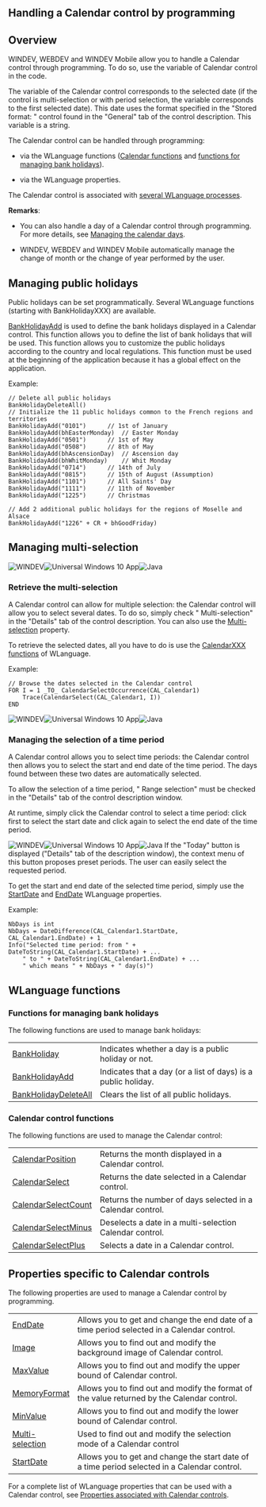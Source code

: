 


## Handling a Calendar control by programming
			



<a name="NOTE1"></a>
<a name="NOTE1_1"></a>


## Overview
<a name="overview_ELTTEXTE000282"></a>
WINDEV, WEBDEV and WINDEV Mobile allow you to handle a Calendar control through programming. To do so, use the variable of Calendar control in the code.

The variable of the Calendar control corresponds to the selected date (if the control is multi-selection or with period selection, the variable corresponds to the first selected date). This date uses the format specified in the "Stored format: " control found in the "General" tab of the control description. This variable is a string.

The Calendar control can be handled through programming: 

- via the WLanguage functions ([Calendar functions](../WDLang1/1000015008.md) and [functions for managing bank holidays](../WDLang1/3027029.md)).

- via the WLanguage properties. 


The Calendar control is associated with [several WLanguage processes](../WDChamp/1016303.md).

**Remarks**:

- You can also handle a day of a Calendar control through programming. For more details, see [Managing the calendar days](../WDChamp/1016304.md).

- WINDEV, WEBDEV and WINDEV Mobile automatically manage the change of month or the change of year performed by the user.










<a name="NOTE2"></a>
<a name="NOTE2_1"></a>


## Managing public holidays
<a name="managing_public_holidays_ELTTEXTE000306"></a>
Public holidays can be set programmatically. Several WLanguage functions (starting with BankHolidayXXX) are available.

[BankHolidayAdd](../WDLang1/1000017304.md) is used to define the bank holidays displayed in a Calendar control. This function allows you to define the list of bank holidays that will be used. This function allows you to customize the public holidays according to the country and local regulations. This function must be used at the beginning of the application because it has a global effect on the application.

Example:

```wl
// Delete all public holidays
BankHolidayDeleteAll()
// Initialize the 11 public holidays common to the French regions and territories
BankHolidayAdd("0101")		// 1st of January
BankHolidayAdd(bhEasterMonday)	// Easter Monday
BankHolidayAdd("0501")		// 1st of May
BankHolidayAdd("0508")		// 8th of May
BankHolidayAdd(bhAscensionDay)	// Ascension day
BankHolidayAdd(bhWhitMonday)	// Whit Monday
BankHolidayAdd("0714")		// 14th of July
BankHolidayAdd("0815")		// 15th of August (Assumption)
BankHolidayAdd("1101")		// All Saints' Day
BankHolidayAdd("1111")		// 11th of November
BankHolidayAdd("1225")		// Christmas

// Add 2 additional public holidays for the regions of Moselle and Alsace
BankHolidayAdd("1226" + CR + bhGoodFriday)
```


<a name="NOTE3"></a>
<a name="NOTE3_1"></a>


## Managing multi-selection
<a name="managing_multiselection_ELTTEXTE000332"></a>
![WINDEV](https://doc.pcsoft.fr/ext/images/us/WD.png)![Universal Windows 10 App](https://doc.pcsoft.fr/ext/images/us/UNIVERSALAPP.png)![Java](https://doc.pcsoft.fr/ext/images/us/JAVA.png) 

### Retrieve the multi-selection
<a name="retrieve_the_multiselection_ELTPARAGRAPHE000100"></a>

A Calendar control can allow for multiple selection: the Calendar control will allow you to select several dates. To do so, simply check "       Multi-selection" in the "Details" tab of the control description. You can also use the [Multi-selection](../Proprietes/1000017054.md) property.

To retrieve the selected dates, all you have to do is use the [CalendarXXX functions](../WDLang1/1000015008.md) of WLanguage.

Example:

```wl
// Browse the dates selected in the Calendar control
FOR I = 1 _TO_ CalendarSelectOccurrence(CAL_Calendar1)
	Trace(CalendarSelect(CAL_Calendar1, I))
END
```

<a name="NOTE3_2"></a>
![WINDEV](https://doc.pcsoft.fr/ext/images/us/WD.png)![Universal Windows 10 App](https://doc.pcsoft.fr/ext/images/us/UNIVERSALAPP.png)![Java](https://doc.pcsoft.fr/ext/images/us/JAVA.png) 

### Managing the selection of a time period
<a name="managing_the_selection_time_period_ELTPARAGRAPHE000131"></a>

A Calendar control allows you to select time periods: the Calendar control then allows you to select the start and end date of the time period. The days found between these two dates are automatically selected.

To allow the selection of a time period, "       Range selection" must be checked in the "Details" tab of the control description window.

At runtime, simply click the Calendar control to select a time period: click first to select the start date and click again to select the end date of the time period.


![WINDEV](https://doc.pcsoft.fr/ext/images/us/WD.png)![Universal Windows 10 App](https://doc.pcsoft.fr/ext/images/us/UNIVERSALAPP.png)![Java](https://doc.pcsoft.fr/ext/images/us/JAVA.png) If the "Today" button is displayed ("Details" tab of the description window), the context menu of this button proposes preset periods. The user can easily select the requested period.

To get the start and end date of the selected time period, simply use the [StartDate](../Proprietes/1000017426.md) and [EndDate](../Proprietes/1000017427.md) WLanguage properties.

Example:

```wl
NbDays is int 
NbDays = DateDifference(CAL_Calendar1.StartDate, CAL_Calendar1.EndDate) + 1
Info("Selected time period: from " + DateToString(CAL_Calendar1.StartDate) + ...
	" to " + DateToString(CAL_Calendar1.EndDate) + ...
	" which means " + NbDays + " day(s)")
```


<a name="NOTE5"></a>
<a name="NOTE5_1"></a>


## WLanguage functions
<a name="wlanguage_functions_ELTTEXTE000362"></a>


### Functions for managing bank holidays
<a name="functions_for_managing_bank_holidays_ELTPARAGRAPHE000171"></a>The following functions are used to manage bank holidays:



|   |   |
| --- | --- |
| [BankHoliday](../WDLang1/1000017303.md) | Indicates whether a day is a public holiday or not. |
| [BankHolidayAdd](../WDLang1/1000017304.md) | Indicates that a day (or a list of days) is a public holiday. |
| [BankHolidayDeleteAll](../WDLang1/1000017301.md) | Clears the list of all public holidays. |




<a name="NOTE5_2"></a>


### Calendar control functions
<a name="calendar_control_functions_ELTPARAGRAPHE000181"></a>The following functions are used to manage the Calendar control:



|   |   |
| --- | --- |
| [CalendarPosition](../WDLang1/1000017281.md) | Returns the month displayed in a Calendar control. |
| [CalendarSelect](../WDLang1/1000017283.md) | Returns the date selected in a Calendar control. |
| [CalendarSelectCount](../WDLang1/1000017282.md) | Returns the number of days selected in a Calendar control. |
| [CalendarSelectMinus](../WDLang1/1000017340.md) | Deselects a date in a multi-selection Calendar control. |
| [CalendarSelectPlus](../WDLang1/1000017339.md) | Selects a date in a Calendar control. |





<a name="NOTE6"></a>
<a name="NOTE6_1"></a>


## Properties specific to Calendar controls
<a name="properties_specific_calendar_controls_ELTTEXTE000452"></a>
The following properties are used to manage a Calendar control by programming.


|   |   |
| --- | --- |
| [EndDate](../Proprietes/1000017427.md) | Allows you to get and change the end date of a time period selected in a Calendar control. |
| [Image](../Proprietes/2510034.md) | Allows you to find out and modify the background image of Calendar control. |
| [MaxValue](../Proprietes/2510009.md) | Allows you to find out and modify the upper bound of Calendar control. |
| [MemoryFormat](../Proprietes/2510048.md) | Allows you to find out and modify the format of the value returned by the Calendar control. |
| [MinValue](../Proprietes/2510008.md) | Allows you to find out and modify the lower bound of Calendar control. |
| [Multi-selection](../Proprietes/1000017054.md) | Used to find out and modify the selection mode of a Calendar control |
| [StartDate](../Proprietes/1000017426.md) | Allows you to get and change the start date of a time period selected in a Calendar control. |


For a complete list of WLanguage properties that can be used with a Calendar control, see [Properties associated with Calendar controls](../WDChamp/1016302.md).


